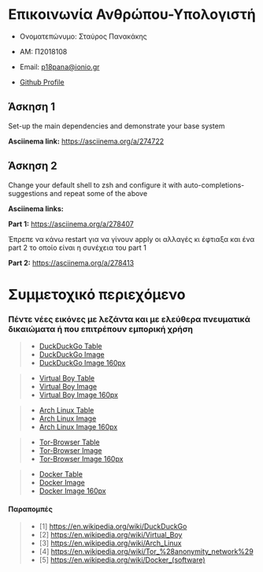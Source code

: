 # Επικοινωνία Ανθρώπου-Υπολογιστή

- Ονοματεπώνυμο: Σταύρος Πανακάκης 

- ΑΜ: Π2018108

- Email: p18pana@ionio.gr

- [Github Profile](https://github.com/Stavrospanakakis)

## Άσκηση 1

Set-up the main dependencies and demonstrate your base system

**Asciinema link:**
https://asciinema.org/a/274722

## Άσκηση 2

Change your default shell to zsh and configure it with auto-completions-suggestions and repeat some of the above

**Asciinema links:**

**Part 1:**
https://asciinema.org/a/278407

Έπρεπε να κάνω restart για να γίνουν apply οι αλλαγές κι έφτιαξα και ένα part 2 το οποίο είναι η συνέχεια του part 1

**Part 2:**
https://asciinema.org/a/278413

# Συμμετοχικό περιεχόμενο

### Πέντε νέες εικόνες με λεζάντα και με ελεύθερα πνευματικά δικαιώματα ή που επιτρέπουν εμπορική χρήση

> - [DuckDuckGo Table](https://github.com/Stavrospanakakis/gr/blob/gh-pages/_gallery/duckduckgo.md)
> - [DuckDuckGo Image](https://github.com/Stavrospanakakis/gr/blob/gh-pages/images/duckduckgo.jpg)
> - [DuckDuckGo Image 160px](https://github.com/Stavrospanakakis/gr/blob/gh-pages/images/duckduckgo-thumb.jpg)


> - [Virtual Boy Table](https://github.com/Stavrospanakakis/gr/blob/gh-pages/_gallery/virtual-boy.md)
> - [Virtual Boy Image](https://github.com/Stavrospanakakis/gr/blob/gh-pages/images/virtual-boy.jpg)
> - [Virtual Boy Image 160px](https://github.com/Stavrospanakakis/gr/blob/gh-pages/images/virtual-boy-thumb.jpg)


> - [Arch Linux Table](https://github.com/Stavrospanakakis/gr/blob/gh-pages/_gallery/arch-linux.md)
> - [Arch Linux Image](https://github.com/Stavrospanakakis/gr/blob/gh-pages/images/arch-linux.png)
> - [Arch Linux Image 160px](https://github.com/Stavrospanakakis/gr/blob/gh-pages/images/arch-linux-thumb.png)


> - [Tor-Browser Table](https://github.com/Stavrospanakakis/gr/blob/gh-pages/_gallery/tor-browser.md)
> - [Tor-Browser Image](https://github.com/Stavrospanakakis/gr/blob/gh-pages/images/tor-browser.png)
> - [Tor-Browser Image 160px](https://github.com/Stavrospanakakis/gr/blob/gh-pages/images/tor-browser-thumb.png)


> - [Docker Table](https://github.com/Stavrospanakakis/gr/blob/gh-pages/_gallery/docker.md)
> - [Docker Image](https://github.com/Stavrospanakakis/gr/blob/gh-pages/images/docker.png)
> - [Docker Image 160px](https://github.com/Stavrospanakakis/gr/blob/gh-pages/images/docker-thumb.png)

#### **Παραπομπές**

> - [1] https://en.wikipedia.org/wiki/DuckDuckGo
> - [2] https://en.wikipedia.org/wiki/Virtual_Boy
> - [3] https://en.wikipedia.org/wiki/Arch_Linux
> - [4] https://en.wikipedia.org/wiki/Tor_%28anonymity_network%29
> - [5] https://en.wikipedia.org/wiki/Docker_(software)
